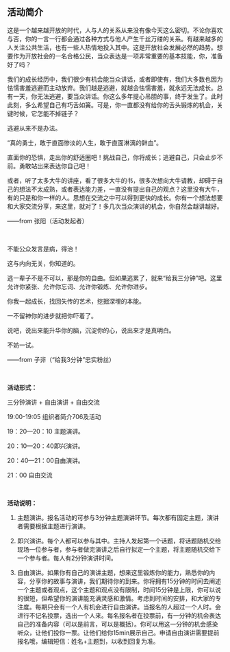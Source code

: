 ## 活动简介

这是一个越来越开放的时代，人与人的关系从来没有像今天这么密切。不论你喜欢与否，你的一言一行都会通过各种方式与他人产生千丝万缕的关系。有越来越多的人关注公共生活，也有一些人热情地投入其中。这是开放社会发展必然的趋势。想要作为开放社会的一名合格公民，当众表达是一项非常重要的基本技能，你，准备好了吗？

我们的成长经历中，我们很少有机会能当众讲话，或者即使有，我们大多数也因为怯懦害羞逃避而主动放弃。我们越是逃避，就越会怯懦害羞，就永远无法成长。总有一天，你无法逃避，要当众讲话。你这么多年提心吊胆的事，终于发生了。此时此刻，多么希望自己有巧舌如簧。可是，你一直都没有给你的舌头锻炼的机会，关键时候，它怎能不掉链子？

逃避从来不是办法。

“真的勇士，敢于直面惨淡的人生，敢于直面淋漓的鲜血”。

直面你的恐惧，走出你的舒适圈吧！挑战自己，你将成长；逃避自己，只会止步不前。勇敢站出来表达你自己吧！

或者，听了太多大牛的讲座，看了很多大牛的书，很多次想向大牛请教，却碍于自己的想法不太成熟，或者表达能力差，一直没有提出自己的观点？这里没有大牛，有的只是和你一样的人。思想在交流之中可以得到更快的成长。你有一个想法想要和大家交流分享，来这里，就对了！多几次当众演讲的机会，你自然会越讲越好。

——from 张阳（活动发起者）

<br>

不能公众发言是病，得治！

这与内向无关，你知道的。

逃一辈子不是不可以，那是你的自由。但如果逃累了，就来“给我三分钟”吧。这里允许你紧张、允许你忘词、允许你锻炼、允许你进步。

你我一起成长，找回失传的艺术，挖掘深埋的本能。

一不留神你的进步就把你吓着了。

说吧，说出来能升华你的脑，沉淀你的心，说出来才是真明白。

不妨一试。

——from 子非（“给我3分钟”忠实粉丝）

<br>

**活动形式：**

三分钟演讲 \+ 自由演讲 \+ 自由交流

19:00\-19:05 组织者简介706及活动

19：20—20：10 主题演讲。

20：10—20：40即兴演讲。

20：40—21：00自由演讲。

21：00 自由交流

<br>

**活动说明：**

1. 主题演讲。报名活动的可参与3分钟主题演讲环节。每次都有固定主题，演讲者需要根据主题进行演讲。

2. 即兴演讲。每个人都可以参与其中。主持人发起第一个话题，将话题随机交给现场一位参与者，参与者做完演讲之后自行拟定一个主题，将主题随机交给下一个参与者。每人有2分钟演讲时间。

3. 自由演讲。如果你有自己的演讲主题，想来这里锻炼你的能力，熟悉你的内容，分享你的故事与演讲，我们期待你的到来。你将拥有15分钟的时间去阐述一个主题或者观点，这个主题和观点没有限制，时间15分钟是上限，你可以说的很短，但希望你的演讲能充满灵感和激情。考虑到时间的安排，和大家的专注度。每期只会有一个人有机会进行自由演讲。当报名的人超过一个人时。会进行不记名投票，选出一个人来。每名报名者在投票前，有一分钟的机会表达自己的准备内容（可以是前言，可以是概括）。你可以用这一分钟的机会感染听众，让他们投你一票。让他们给你15min展示自己。申请自由演讲需要提前报名哦，编辑短信：姓名\+主题到，以收到回复为准。